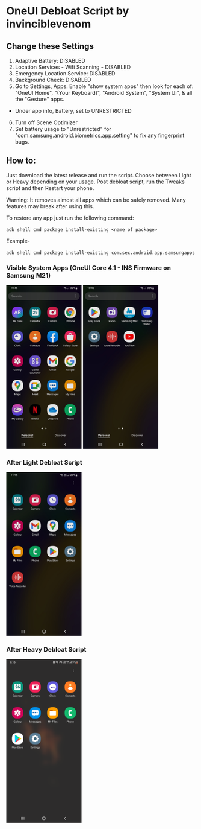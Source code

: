 # OneUI Debloat Script by invinciblevenom

## Change these Settings
1. Adaptive Battery: DISABLED
2. Location Services - Wifi Scanning - DISABLED
3. Emergency Location Service: DISABLED
4. Background Check: DISABLED
5. Go to Settings, Apps. Enable "show system apps" then look for each of:
"OneUI Home", "(Your Keyboard)", "Android System", "System UI", & all the "Gesture" apps.
- Under app info, Battery, set to UNRESTRICTED
6. Turn off Scene Optimizer
7. Set battery usage to "Unrestricted" for "com.samsung.android.biometrics.app.setting" to fix any fingerprint bugs.

## How to: 
Just download the latest release and run the script. Choose between Light or Heavy depending on your usage. Post debloat script, run the Tweaks script and then Restart your phone.

Warning: It removes almost all apps which can be safely removed. Many features may break after using this.

To restore any app just run the following command:
~~~
adb shell cmd package install-existing <name of package>
~~~

Example- 
~~~
adb shell cmd package install-existing com.sec.android.app.samsungapps
~~~

### Visible System Apps (OneUI Core 4.1 - INS Firmware on Samsung M21)
<img src="1.jpg" width="200"/>  <img src="2.jpg" width="200"/>

### After Light Debloat Script
<img src="3.jpg" width="200"/>

### After Heavy Debloat Script
<img src="4.png" width="200"/>
